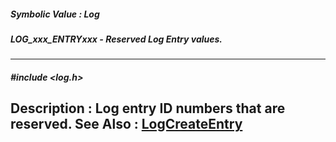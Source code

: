 ##### Symbolic Value : Log
##### LOG_xxx_ENTRYxxx - Reserved Log Entry values.
---
##### #include <log.h>
**Description :**
Log entry ID numbers that are reserved.
**See Also :**
[LogCreateEntry](D:/md_files/LogCreateEntry.md)
---
